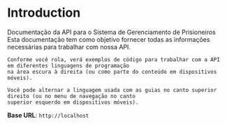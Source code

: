 # Introduction

Documentação da API para o Sistema de Gerenciamento de Prisioneiros
    Esta documentação tem como objetivo fornecer todas as informações necessárias para trabalhar com nossa API.

    Conforme você rola, verá exemplos de código para trabalhar com a API em diferentes linguagens de programação 
    na área escura à direita (ou como parte do conteúdo em dispositivos móveis).

    Você pode alternar a linguagem usada com as guias no canto superior direito (ou no menu de navegação no canto 
    superior esquerdo em dispositivos móveis).

<aside>
    <strong>Base URL</strong>: <code>http://localhost</code>
</aside>

